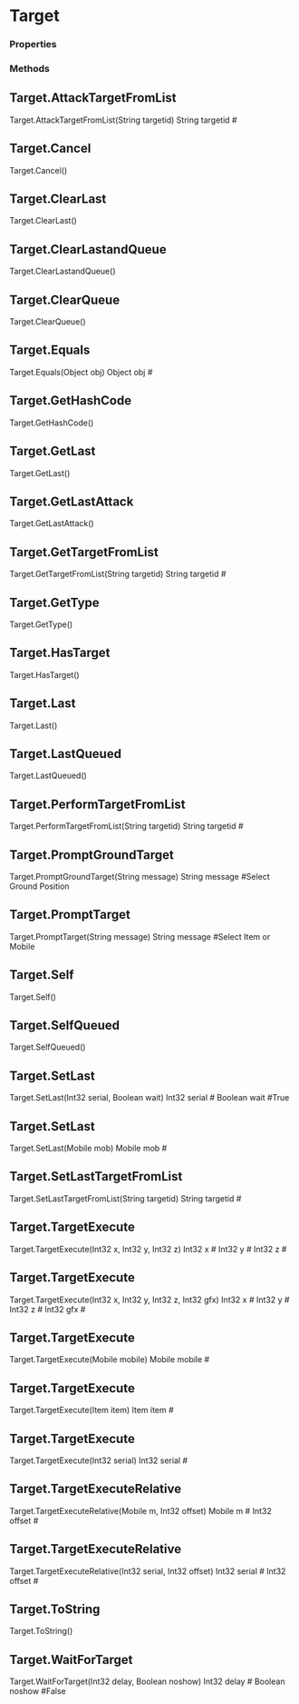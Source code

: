 # Target    

### Properties  
 
### Methods  
## Target.AttackTargetFromList
Target.AttackTargetFromList(String targetid)
        String targetid #
## Target.Cancel
Target.Cancel()
## Target.ClearLast
Target.ClearLast()
## Target.ClearLastandQueue
Target.ClearLastandQueue()
## Target.ClearQueue
Target.ClearQueue()
## Target.Equals
Target.Equals(Object obj)
        Object obj #
## Target.GetHashCode
Target.GetHashCode()
## Target.GetLast
Target.GetLast()
## Target.GetLastAttack
Target.GetLastAttack()
## Target.GetTargetFromList
Target.GetTargetFromList(String targetid)
        String targetid #
## Target.GetType
Target.GetType()
## Target.HasTarget
Target.HasTarget()
## Target.Last
Target.Last()
## Target.LastQueued
Target.LastQueued()
## Target.PerformTargetFromList
Target.PerformTargetFromList(String targetid)
        String targetid #
## Target.PromptGroundTarget
Target.PromptGroundTarget(String message)
        String message #Select Ground Position
## Target.PromptTarget
Target.PromptTarget(String message)
        String message #Select Item or Mobile
## Target.Self
Target.Self()
## Target.SelfQueued
Target.SelfQueued()
## Target.SetLast
Target.SetLast(Int32 serial, Boolean wait)
        Int32 serial #
        Boolean wait #True
## Target.SetLast
Target.SetLast(Mobile mob)
        Mobile mob #
## Target.SetLastTargetFromList
Target.SetLastTargetFromList(String targetid)
        String targetid #
## Target.TargetExecute
Target.TargetExecute(Int32 x, Int32 y, Int32 z)
        Int32 x #
        Int32 y #
        Int32 z #
## Target.TargetExecute
Target.TargetExecute(Int32 x, Int32 y, Int32 z, Int32 gfx)
        Int32 x #
        Int32 y #
        Int32 z #
        Int32 gfx #
## Target.TargetExecute
Target.TargetExecute(Mobile mobile)
        Mobile mobile #
## Target.TargetExecute
Target.TargetExecute(Item item)
        Item item #
## Target.TargetExecute
Target.TargetExecute(Int32 serial)
        Int32 serial #
## Target.TargetExecuteRelative
Target.TargetExecuteRelative(Mobile m, Int32 offset)
        Mobile m #
        Int32 offset #
## Target.TargetExecuteRelative
Target.TargetExecuteRelative(Int32 serial, Int32 offset)
        Int32 serial #
        Int32 offset #
## Target.ToString
Target.ToString()
## Target.WaitForTarget
Target.WaitForTarget(Int32 delay, Boolean noshow)
        Int32 delay #
        Boolean noshow #False